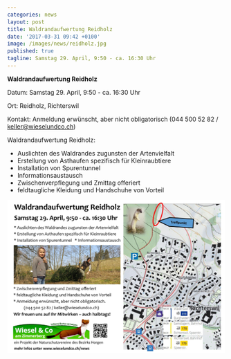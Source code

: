 ```yaml
---
categories: news
layout: post
title: Waldrandaufwertung Reidholz
date: '2017-03-31 09:42 +0100'
image: /images/news/reidholz.jpg
published: true
tagline: Samstag 29. April, 9:50 - ca. 16:30 Uhr
---
```


**Waldrandaufwertung Reidholz**

Datum: Samstag 29. April, 9:50 - ca. 16:30 Uhr

Ort:   Reidholz, Richterswil

Kontakt: Anmeldung erwünscht, aber nicht obligatorisch
(044 500 52 82 / keller@wieselundco.ch)

Waldrandaufwertung Reidholz:
* Auslichten des Waldrandes zugunsten der Artenvielfalt
* Erstellung von Asthaufen spezifisch für Kleinraubtiere
* Installation von Spurentunnel
* Informationsaustausch
* Zwischenverpflegung und Zmittag offeriert
* feldtaugliche Kleidung und Handschuhe von Vorteil

<img class="float-left mr-20" src="/images/news/reidholz2.jpg" />

